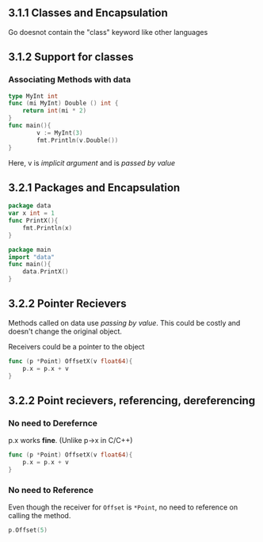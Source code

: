 ## 3.1.1 Classes and Encapsulation
Go doesnot contain the "class" keyword like other languages

## 3.1.2 Support for classes
### Associating Methods with data

```go
type MyInt int
func (mi MyInt) Double () int {
    return int(mi * 2)
}
func main(){
        v := MyInt(3)
        fmt.Println(v.Double())
}
```
Here, v is *implicit argument* and is *passed by value*

## 3.2.1 Packages and Encapsulation
```go
package data
var x int = 1
func PrintX(){
	fmt.Println(x)
}
```

```go
package main
import "data"
func main(){
	data.PrintX()
}
```

## 3.2.2 Pointer Recievers
Methods called on data use *passing by value*. This could be costly and doesn't change the original object.

Receivers could be a pointer to the object
```go 
func (p *Point) OffsetX(v float64){
    p.x = p.x + v
}
```

## 3.2.2 Point recievers, referencing, dereferencing
### No need to Derefernce
p.x works **fine**. (Unlike p->x in C/C++)

```go 
func (p *Point) OffsetX(v float64){
    p.x = p.x + v
}
```

### No need to Reference
Even though the receiver for `Offset` is `*Point`, no need to reference on calling the method.

```go
p.Offset(5)
```


